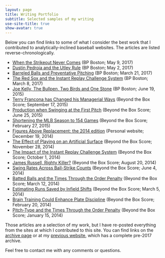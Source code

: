 ```yaml
---
layout: page
title: Writing Portfolio
subtitle: Selected samples of my writing
use-site-title: true
show-avatar: true
---
```


Below you can find links to some of what I consider the best work that I contributed to analytically-inclined baseball websites. The articles are listed reverse-chronologically. 

- <a href = "http://boston.locals.baseballprospectus.com/2017/05/09/when-the-strikeout-never-comes/" target = "_blank"> When the Strikeout Never Comes</a>
(BP Boston; May 9, 2017)
- <a href = "http://boston.locals.baseballprospectus.com/2017/05/02/dustin-pedroia-and-the-utley-rule/" target = "_blank"> Dustin Pedroia and the Utley Rule</a>
(BP Boston; May 2, 2017)
- <a href = "http://boston.locals.baseballprospectus.com/2017/03/21/barreled-balls-and-preventative-pitching/" target = "_blank"> Barreled Balls and Preventative Pitching</a>
(BP Boston; March 21, 2017)
- <a href = "http://boston.locals.baseballprospectus.com/2017/03/08/the-red-sox-and-the-instant-replay-challenge-system/" target = "_blank"> The Red Sox and the Instant Replay Challenge System</a>
(BP Boston; March 8, 2017)
- <a href = "http://boston.locals.baseballprospectus.com/2015/06/19/joe-kelly-the-bullpen-two-birds-and-one-stone/" target = "_blank"> Joe Kelly, The Bullpen, Two Birds and One Stone</a>
(BP Boston; June 19, 2015)
- <a href = "http://www.beyondtheboxscore.com/2015/9/17/9342009/terry-francona-run-environment-sacrifice-bunt-cleveland-indians-boston-red-sox?_ga=1.240945027.1662209441.1489188037" target = "_blank"> Terry Francona has Changed his Managerial Ways</a>
 (Beyond the Box Score; September 17, 2015)
- <a href = "http://www.beyondtheboxscore.com/2015/6/25/8842099/pitchers-hitters-first-pitch-OPS-tOPS-league-splits-strategy?_ga=1.132417166.1662209441.1489188037" target = "_blank"> Production when Swinging at the First Pitch</a>
(Beyond the Box Score; June 25, 2015)
- <a href = "http://www.beyondtheboxscore.com/2015/2/27/8118699/shortening-the-season-154-games-rob-manfred-baseball-injury-risk-schedule?_ga=1.174416162.1662209441.1489188037" target = "_blank"> Shortening the MLB Season to 154 Games</a>
(Beyond the Box Score; February 27, 2015)
- <a href = "https://christopherteeter.wordpress.com/2014/12/19/figures-above-replacement-2014-edition-war-distribution-batters-pitchers/" target = "_blank"> Figures Above Replacement: the 2014 edition</a>
(Personal website; December 19, 2014)
- <a href = "http://www.beyondtheboxscore.com/2014/11/28/7296843/artificial-turf-age-curve-blue-jays-rays-baseball-woba?_ga=1.160727741.1662209441.1489188037" target = "_blank"> The Effect of Playing on an Artificial Surface</a>
(Beyond the Box Score; November 28, 2014)
- <a href = "http://www.beyondtheboxscore.com/2014/10/1/6876347/instant-replay-challenge-system-re24-baseball?_ga=1.94249245.1662209441.1489188037" target = "_blank"> The Impact of the Instant Replay Challenge System</a>
(Beyond the Box Score; October 1, 2014)
- <a href = "http://www.beyondtheboxscore.com/2014/8/20/6046679/james-russell-platoon-split-sample-size-woba?_ga=1.132541838.1662209441.1489188037" target = "_blank"> James Russell, Righty Killer?</a>
(Beyond the Box Score; August 20, 2014)
- <a href = "http://www.beyondtheboxscore.com/2014/6/4/5776990/swing-rate-ball-strike-counts-swinging-strikes?_ga=1.128222732.1662209441.1489188037" target = "_blank"> Swing Rates Across Ball-Strike Counts</a>
(Beyond the Box Score; June 4, 2014)
- <a href = "http://www.beyondtheboxscore.com/2014/3/12/5497406/times-through-the-order-revisited-gb-and-fb-pitchers?_ga=1.139224627.1662209441.1489188037" target = "_blank"> Batted Balls and the Times Through the Order Penalty</a>
(Beyond the Box Score; March 12, 2014)
- <a href = "http://www.beyondtheboxscore.com/2014/3/5/5471442/estimating-number-of-runs-saved-by-infield-shifts?_ga=1.91578906.1662209441.1489188037" target = "_blank"> Estimating Runs Saved by Infield Shifts</a>
(Beyond the Box Score; March 5, 2014)
- <a href = "http://www.beyondtheboxscore.com/2014/2/20/5424728/training-the-brain-to-enhance-plate-discipline?_ga=1.91578906.1662209441.1489188037" target = "_blank"> Brain Training Could Enhance Plate Discipline</a>
(Beyond the Box Score; February 20, 2014)
- <a href = "http://www.beyondtheboxscore.com/2014/1/15/5308808/pitchers-pitch-type-arsenal-and-getting-through-the-order?_ga=1.154633656.1662209441.1489188037" target = "_blank"> Pitch-Type and the Times Through the Order Penalty</a>
(Beyond the Box Score; January 15, 2014)


Those articles are a selection of my work, but I have re-posted everything from the sites at which I contributed to this site. You can find links on the [archive page](/archive/) or at my <a href = "https://christopherteeter.wordpress.com/" target = "_blank"> previous website</a>, 
which has a complete pre-2017 archive.

Feel free to contact me with any comments or questions.
